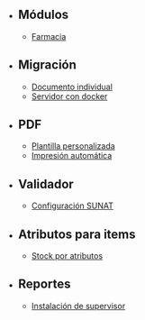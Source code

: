 - ## Módulos
    - [Farmacia](/{{route}}/{{version}}/modulo-farmacia)
- ## Migración
    - [Documento individual](/{{route}}/{{version}}/migracion-de-documento-individual)
    - [Servidor con docker](/{{route}}/{{version}}/migracion-server-docker)
- ## PDF
    - [Plantilla personalizada](/{{route}}/{{version}}/plantilla-pdf-personalizada)
    - [Impresión automática](/{{route}}/{{version}}/impresion-automatica)
- ## Validador
    - [Configuración SUNAT](/{{route}}/{{version}}/configuracion-nuevo-validador)
- ## Atributos para items
  - [Stock por atributos](/{{route}}/{{version}}/stock-por-atributos)
- ## Reportes
  - [Instalación de supervisor](/{{route}}/{{version}}/instalacion-supervisor)
